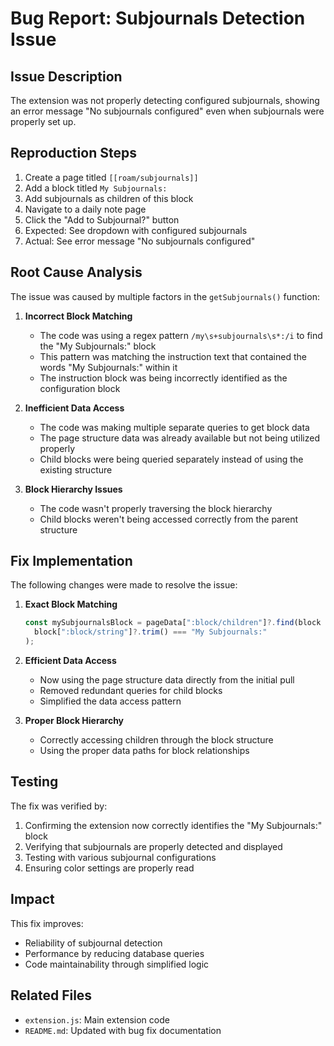 # Bug Report: Subjournals Detection Issue

## Issue Description
The extension was not properly detecting configured subjournals, showing an error message "No subjournals configured" even when subjournals were properly set up.

## Reproduction Steps
1. Create a page titled `[[roam/subjournals]]`
2. Add a block titled `My Subjournals:`
3. Add subjournals as children of this block
4. Navigate to a daily note page
5. Click the "Add to Subjournal?" button
6. Expected: See dropdown with configured subjournals
7. Actual: See error message "No subjournals configured"

## Root Cause Analysis
The issue was caused by multiple factors in the `getSubjournals()` function:

1. **Incorrect Block Matching**
   - The code was using a regex pattern `/my\s+subjournals\s*:/i` to find the "My Subjournals:" block
   - This pattern was matching the instruction text that contained the words "My Subjournals:" within it
   - The instruction block was being incorrectly identified as the configuration block

2. **Inefficient Data Access**
   - The code was making multiple separate queries to get block data
   - The page structure data was already available but not being utilized properly
   - Child blocks were being queried separately instead of using the existing structure

3. **Block Hierarchy Issues**
   - The code wasn't properly traversing the block hierarchy
   - Child blocks weren't being accessed correctly from the parent structure

## Fix Implementation
The following changes were made to resolve the issue:

1. **Exact Block Matching**
   ```javascript
   const mySubjournalsBlock = pageData[":block/children"]?.find(block => 
     block[":block/string"]?.trim() === "My Subjournals:"
   );
   ```

2. **Efficient Data Access**
   - Now using the page structure data directly from the initial pull
   - Removed redundant queries for child blocks
   - Simplified the data access pattern

3. **Proper Block Hierarchy**
   - Correctly accessing children through the block structure
   - Using the proper data paths for block relationships

## Testing
The fix was verified by:
1. Confirming the extension now correctly identifies the "My Subjournals:" block
2. Verifying that subjournals are properly detected and displayed
3. Testing with various subjournal configurations
4. Ensuring color settings are properly read

## Impact
This fix improves:
- Reliability of subjournal detection
- Performance by reducing database queries
- Code maintainability through simplified logic

## Related Files
- `extension.js`: Main extension code
- `README.md`: Updated with bug fix documentation 
